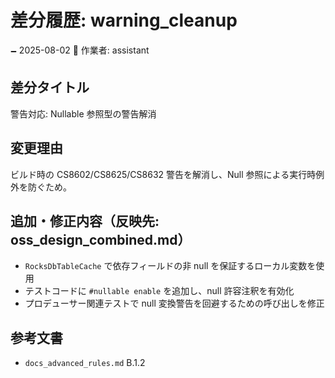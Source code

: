 # 差分履歴: warning_cleanup

🗕 2025-08-02
🧐 作業者: assistant

## 差分タイトル
警告対応: Nullable 参照型の警告解消

## 変更理由
ビルド時の CS8602/CS8625/CS8632 警告を解消し、Null 参照による実行時例外を防ぐため。

## 追加・修正内容（反映先: oss_design_combined.md）
- `RocksDbTableCache` で依存フィールドの非 null を保証するローカル変数を使用
- テストコードに `#nullable enable` を追加し、null 許容注釈を有効化
- プロデューサー関連テストで null 変換警告を回避するための呼び出しを修正

## 参考文書
- `docs_advanced_rules.md` B.1.2
